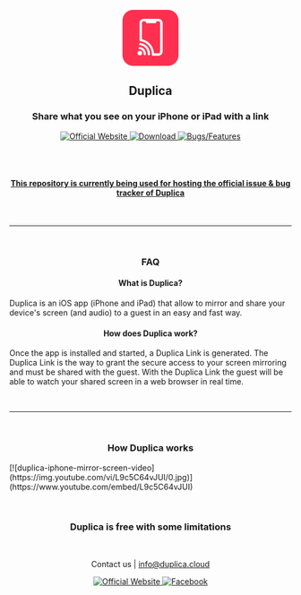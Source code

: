 

<p align="center">
   <img src="https://github.com/Duplica-cloud/Duplica/blob/main/assets/duplica-icon.png" width="100" height="100">
</p>
<h2 align="middle">
Duplica</p>
<h3 align="middle">Share what you see on your iPhone or iPad with a link</h3>
<p align="center">    
   <a target="_blank" href="https://duplica.cloud/">
   <img src="https://img.shields.io/badge/-Official%20Website-F4133F?style=for-the-badge" alt="Official Website">
   </a>
   <a target="_blank" href="https://apps.apple.com/it/app/id1552623883?ref=github">
   <img src="https://img.shields.io/badge/-Download-ff9600?style=for-the-badge" alt="Download">
   </a>
   <a href="https://github.com/Duplica-cloud/Duplica/issues">
   <img src="https://img.shields.io/badge/-Bugs%20%2F%20Features-7057ff?style=for-the-badge" alt="Bugs/Features">
   </a>
</p>
<br/>
<br/>
<h4 align="middle">
   <u>
   This repository is currently being used for hosting the official issue 
   & bug tracker of Duplica
   </u>
</h4>
<br/>
<hr/>
<br/>
<p align="center">
<h3 align="middle">FAQ</h3>
<h4 align="middle">What is Duplica?</h4>
<div>
   Duplica is an iOS app (iPhone and iPad) that allow to mirror and share your device's screen (and audio) to a guest in an easy and fast way. 
</div>
<h4 align="middle">How does Duplica work?</h4>
<div>
   Once the app is installed and started, a Duplica Link is generated.
   The Duplica Link is the way to grant the secure access to your screen mirroring and must be shared with the guest.
   With the Duplica Link the guest will be able to watch your shared screen in a web browser in real time. 
</div>
</p>
<br/>
<hr/>
<br/>
<p align="center">    
<div>
   <h3 align="middle">How Duplica works</h3>
   [![duplica-iphone-mirror-screen-video](https://img.youtube.com/vi/L9c5C64vJUI/0.jpg)](https://www.youtube.com/embed/L9c5C64vJUI)
</div>
</p>
<br/>
<h3 align="middle">Duplica is free with some limitations</h3>
<br/>
<p align="center">
   Contact us | 
   <a href="mailto:info@duplica.cloud">info@duplica.cloud</a>
</p>
<p align="center">
   <a target="_blank" href="https://duplica.cloud/">
   <img src="https://img.shields.io/badge/-Official%20Website-F4133F?style=for-the-badge" alt="Official Website">
   </a>
   <a target="_blank" href="https://www.facebook.com/duplica.cloud">
   <img src="https://img.shields.io/badge/-Facebook-3b5998?style=for-the-badge" alt="Facebook">
   </a>
</p>
